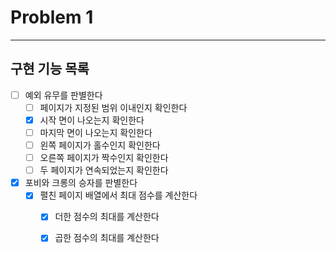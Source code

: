 # Problem 1

---

## 구현 기능 목록
- [ ] 예외 유무를 판별한다
  - [ ] 페이지가 지정된 범위 이내인지 확인한다
  - [X] 시작 면이 나오는지 확인한다
  - [ ] 마지막 면이 나오는지 확인한다
  - [ ] 왼쪽 페이지가 홀수인지 확인한다
  - [ ] 오른쪽 페이지가 짝수인지 확인한다
  - [ ] 두 페이지가 연속되었는지 확인한다
- [X] 포비와 크롱의 승자를 판별한다
  - [X] 펼친 페이지 배열에서 최대 점수를 계산한다
    - [X] 더한 점수의 최대를 계산한다
    - [X] 곱한 점수의 최대를 계산한다
    
